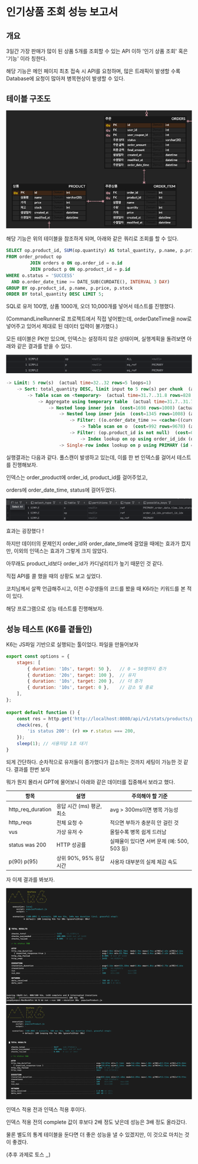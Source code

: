 # 인기상품 조회 성능 보고서

## 개요

3일간 가장 판매가 많이 된 상품 5개를 조회할 수 있는 API 이하 '인기 상품 조회' 혹은 '기능' 이라 칭한다.

해당 기능은 메인 페이지 최초 접속 시 API를 요청하며, 많은 트래픽이 발생할 수록 Database에 요청이 많아져 병목현상이 발생할 수 있다.

## 테이블 구조도

![popular_erd.png](img/popular_erd.png)

해당 기능은 위의 테이블을 참조하게 되며, 아래와 같은 쿼리로 조회를 할 수 있다.

```sql
SELECT op.product_id, SUM(op.quantity) AS total_quantity, p.name, p.price, p.stock
FROM order_product op
         JOIN orders o ON op.order_id = o.id
         JOIN product p ON op.product_id = p.id
WHERE o.status = 'SUCCESS'
  AND o.order_date_time >= DATE_SUB(CURDATE(), INTERVAL 3 DAY)
GROUP BY op.product_id, p.name, p.price, p.stock
ORDER BY total_quantity DESC LIMIT 5;
```

SQL로 유저 100명, 상품 1000개, 오더 10,000개를 넣어서 테스트를 진행했다.

(CommandLineRunner로 프로젝트에서 직접 넣어봤는데, orderDateTime을 now로 넣어주고 있어서 제대로 된 데이터 입력이 불가했다.)

모든 테이블은 PK만 있으며, 인덱스는 설정하지 않은 상태이며, 실행계획을 돌려보면 아래와 같은 결과를 받을 수 있다.

![explain_before.png](img/explain_before.png)
```sql
-> Limit: 5 row(s)  (actual time=32..32 rows=5 loops=1)
    -> Sort: total_quantity DESC, limit input to 5 row(s) per chunk  (actual time=32..32 rows=5 loops=1)
        -> Table scan on <temporary>  (actual time=31.7..31.8 rows=828 loops=1)
            -> Aggregate using temporary table  (actual time=31.7..31.7 rows=828 loops=1)
                -> Nested loop inner join  (cost=1698 rows=1008) (actual time=0.25..27.7 rows=1778 loops=1)
                    -> Nested loop inner join  (cost=1345 rows=1008) (actual time=0.241..22.1 rows=1778 loops=1)
                        -> Filter: ((o.order_date_time >= <cache>((curdate() - interval 3 day))) and (o.`status` = 'SUCCESS'))  (cost=992 rows=1008) (actual time=0.22..8.71 rows=1778 loops=1)
                            -> Table scan on o  (cost=992 rows=9678) (actual time=0.21..5.66 rows=10000 loops=1)
                        -> Filter: (op.product_id is not null)  (cost=0.25 rows=1) (actual time=0.00546..0.00649 rows=1 loops=1778)
                            -> Index lookup on op using order_id_idx (order_id = o.id)  (cost=0.25 rows=1) (actual time=0.00516..0.00609 rows=1 loops=1778)
                    -> Single-row index lookup on p using PRIMARY (id = op.product_id)  (cost=0.25 rows=1) (actual time=0.00275..0.00283 rows=1 loops=1778)
```

실행결과는 다음과 같다. 풀스캔이 발생하고 있는데, 이를 한 번 인덱스를 걸어서 테스트를 진행해보자.

인덱스는 order_product에 order_id, product_id를 걸어주었고, 

orders에 order_date_time, status에 걸어두었다.

![explain_after.png](img/explain_after.png)

효과는 굉장했다 ! 

하지만 데이터의 문제인지 order_id와 order_date_time에 걸었을 때에는 효과가 컸지만, 이외의 인덱스는 효과가 그렇게 크지 않았다.

아무래도 product_id보다 order_id가 카디널리티가 높기 때문인 것 같다.

직접 API를 콜 했을 때의 상황도 보고 싶었다.

코치님께서 살짝 언급해주시고, 이전 수강생들의 코드를 봤을 때 K6라는 키워드를 본 적이 있다.

해당 프로그램으로 성능 테스트를 진행해보자.

## 성능 테스트 (K6를 곁들인)

K6는 JS파일 기반으로 실행되는 툴이었다. 파일을 만들어보자

```javascript
export const options = {
    stages: [
        { duration: '10s', target: 50 },   // 0 → 50명까지 증가
        { duration: '20s', target: 100 },  // 유지
        { duration: '10s', target: 200 },  // 더 증가
        { duration: '10s', target: 0 },    // 감소 및 종료
    ],
};

export default function () {
    const res = http.get('http://localhost:8080/api/v1/stats/products/popular');
    check(res, {
        'is status 200': (r) => r.status === 200,
    });
    sleep(1); // 사용자당 1초 대기
}
```

되게 간단하다. 순차적으로 유저들이 증가했다가 감소하는 것까지 세팅이 가능한 것 같다. 결과를 한번 보자

뭐가 뭔지 몰라서 GPT에 물어보니 아래와 같은 데이터를 집중해서 보라고 했다.

| 항목                | 설명                  | 주의해야 할 기준                      |
|-------------------|---------------------|--------------------------------|
| http_req_duration | 응답 시간 (ms) 평균, 최소   | avg > 300ms이면 병목 가능성           |
| http_reqs         | 전체 요청 수             | 적으면 부하가 충분히 안 걸린 것             |
| vus               | 가상 유저 수             | 올릴수록 병목 쉽게 드러남                 |
| status was 200    | HTTP 성공률            | 실패율이 있다면 서버 문제 (예: 500, 503 등) |
| p(90) p(95)       | 상위 90%, 95% 응답 시간   | 사용자 대부분의 실제 체감 속도              |

자 이제 결과를 봐보자.


![k6_before.png](img/k6_before.png)
![k6_after.png](img/k6_after.png)

인덱스 적용 전과 인덱스 적용 후이다.

인덱스 적용 전의 complete 값이 후보다 2배 정도 낮은데 성능은 3배 정도 올라갔다.

물론 별도의 통계 테이블을 둔다면 더 좋은 성능을 낼 수 있겠지만, 이 것으로 마치는 것이 좋겠다.

(추후 과제로 토스 ,,)